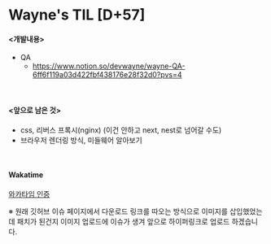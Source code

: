  Wayne's TIL [D+57]
===

#### <개발내용>
- QA
  - https://www.notion.so/devwayne/wayne-QA-6ff6f119a03d422fbf438176e28f32d0?pvs=4

<br>

#### <앞으로 남은 것>
- css, 리버스 프록시(nginx) (이건 안하고 next, nest로 넘어갈 수도)
- 브라우저 렌더링 방식, 미들웨어 알아보기

<br>

#### Wakatime

[와카타임 인증](https://github.com/RyeinKim/TIL/blob/main/wakatime/Oct/20231011.png)

※ 원래 깃허브 이슈 페이지에서 다운로드 링크를 따오는 방식으로 이미지를 삽입했었는데 패치가 된건지 이미지 업로드에 이슈가 생겨 앞으로 하이퍼링크로 업로드 하겠습니다.